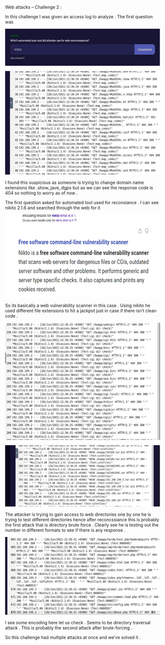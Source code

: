 Web attacks – Challenge 2 :

In this challenge I was given an access log to analyze . The first
question was

<img src="./media3/media/image1.png"
style="width:6.5in;height:1.25139in"
alt="A blue and white rectangle with white text AI-generated content may be incorrect." />

<img src="./media3/media/image2.png"
style="width:6.5in;height:3.50139in"
alt="A screenshot of a computer code AI-generated content may be incorrect." />

I found this suspicious as someone is trying to change domain name
extensions like .show,.jave,.dgps but as we can see the response code is
404 so nothing to worry as of now .

The first question asked for automated tool used for reconsiance . I can
see nikito 2.1.6 and searched through the web for it

<img src="./media3/media/image3.png"
style="width:6.5in;height:2.79653in"
alt="A screenshot of a computer error AI-generated content may be incorrect." />

So its basically a web vulnerability scanner in this case . Using nikito
he used different file extensions to hit a jackpot just in case if there
isn’t clean code .

<img src="./media3/media/image4.png"
style="width:6.5in;height:3.96458in"
alt="A screenshot of a computer AI-generated content may be incorrect." />

<img src="./media3/media/image5.png"
style="width:6.5in;height:2.06597in"
alt="A screen shot of a computer code AI-generated content may be incorrect." />

The attacker is trying to gain access to web directories one by one he
is trying to test different directories hence after reconcssiance this
is probably the first attack that is directory brute force . Clearly see
he is testing out the number in different formats to see if there is any
response .

<img src="./media3/media/image6.png"
style="width:6.5in;height:2.62778in"
alt="A screenshot of a computer screen AI-generated content may be incorrect." />

I see some encoding here let us check . Seems to be directory traversal
attack . This is probably the second attack after brute-forcing .

So this challenge had multiple attacks at once and we’ve solved it .
